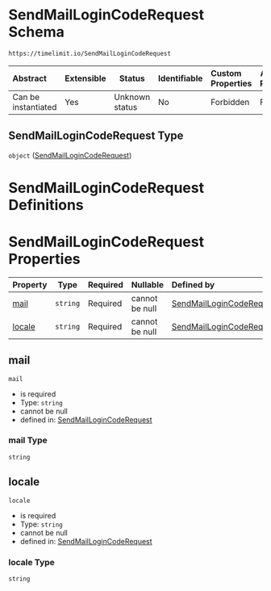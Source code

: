 # SendMailLoginCodeRequest Schema

```txt
https://timelimit.io/SendMailLoginCodeRequest
```




| Abstract            | Extensible | Status         | Identifiable | Custom Properties | Additional Properties | Access Restrictions | Defined In                                                                                          |
| :------------------ | ---------- | -------------- | ------------ | :---------------- | --------------------- | ------------------- | --------------------------------------------------------------------------------------------------- |
| Can be instantiated | Yes        | Unknown status | No           | Forbidden         | Forbidden             | none                | [SendMailLoginCodeRequest.schema.json](SendMailLoginCodeRequest.schema.json "open original schema") |

## SendMailLoginCodeRequest Type

`object` ([SendMailLoginCodeRequest](sendmaillogincoderequest.md))

# SendMailLoginCodeRequest Definitions

# SendMailLoginCodeRequest Properties

| Property          | Type     | Required | Nullable       | Defined by                                                                                                                                        |
| :---------------- | -------- | -------- | -------------- | :------------------------------------------------------------------------------------------------------------------------------------------------ |
| [mail](#mail)     | `string` | Required | cannot be null | [SendMailLoginCodeRequest](sendmaillogincoderequest-properties-mail.md "https&#x3A;//timelimit.io/SendMailLoginCodeRequest#/properties/mail")     |
| [locale](#locale) | `string` | Required | cannot be null | [SendMailLoginCodeRequest](sendmaillogincoderequest-properties-locale.md "https&#x3A;//timelimit.io/SendMailLoginCodeRequest#/properties/locale") |

## mail




`mail`

-   is required
-   Type: `string`
-   cannot be null
-   defined in: [SendMailLoginCodeRequest](sendmaillogincoderequest-properties-mail.md "https&#x3A;//timelimit.io/SendMailLoginCodeRequest#/properties/mail")

### mail Type

`string`

## locale




`locale`

-   is required
-   Type: `string`
-   cannot be null
-   defined in: [SendMailLoginCodeRequest](sendmaillogincoderequest-properties-locale.md "https&#x3A;//timelimit.io/SendMailLoginCodeRequest#/properties/locale")

### locale Type

`string`
